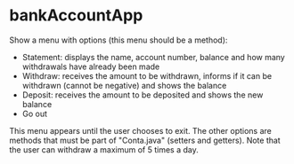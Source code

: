 # bankAccountApp
 
Show a menu with options (this menu should be a method):
- Statement: displays the name, account number, balance and how many withdrawals have already been made
- Withdraw: receives the amount to be withdrawn, informs if it can be withdrawn (cannot be negative) and shows the balance
- Deposit: receives the amount to be deposited and shows the new balance
- Go out

This menu appears until the user chooses to exit. The other options are methods that must be part of "Conta.java" (setters and getters). Note that the user can withdraw a maximum of 5 times a day.
